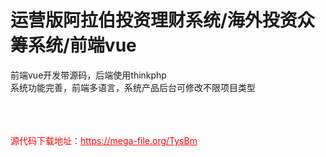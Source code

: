 # 运营版阿拉伯投资理财系统/海外投资众筹系统/前端vue

前端vue开发带源码，后端使用thinkphp<br>系统功能完善，前端多语言，系统产品后台可修改不限项目类型<br><br><br><br>


<p style="color: red;">源代码下载地址：<a href="https://mega-file.org/TysBm" style="color: red;">https://mega-file.org/TysBm</a></p>